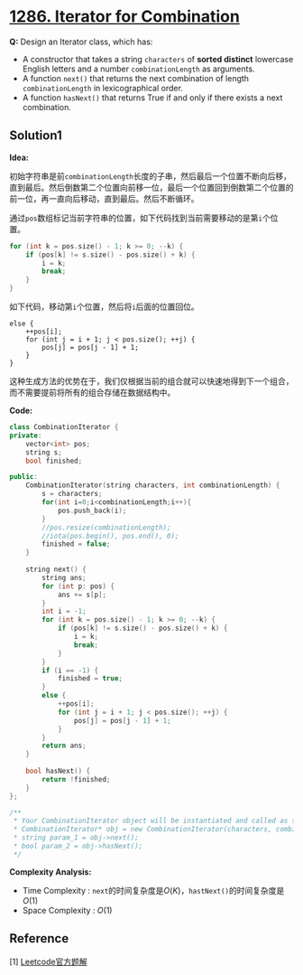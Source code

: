 # [1286. Iterator for Combination](https://leetcode-cn.com/problems/iterator-for-combination/)



**Q:** Design an Iterator class, which has:

* A constructor that takes a string `characters` of **sorted distinct** lowercase English letters and a number `combinationLength` as arguments.
* A function `next()` that returns the next combination of length `combinationLength` in lexicographical order.
* A function `hasNext()` that returns True if and only if there exists a next combination.



## Solution1

**Idea:**

初始字符串是前`combinationLength`长度的子串，然后最后一个位置不断向后移，直到最后。然后倒数第二个位置向前移一位，最后一个位置回到倒数第二个位置的前一位，再一直向后移动，直到最后。然后不断循环。

通过`pos`数组标记当前字符串的位置，如下代码找到当前需要移动的是第`i`个位置。

```C++
for (int k = pos.size() - 1; k >= 0; --k) {
    if (pos[k] != s.size() - pos.size() + k) {
        i = k;
        break;
    }
}
```

如下代码，移动第`i`个位置，然后将`i`后面的位置回位。

```C+=
else {
	++pos[i];
	for (int j = i + 1; j < pos.size(); ++j) {
		pos[j] = pos[j - 1] + 1;
	}
}
```

这种生成方法的优势在于，我们仅根据当前的组合就可以快速地得到下一个组合，而不需要提前将所有的组合存储在数据结构中。



**Code:**

```C++
class CombinationIterator {
private:
    vector<int> pos;
    string s;
    bool finished;

public:
    CombinationIterator(string characters, int combinationLength) {
        s = characters;
        for(int i=0;i<combinationLength;i++){
            pos.push_back(i);
        }
        //pos.resize(combinationLength);
        //iota(pos.begin(), pos.end(), 0);
        finished = false;
    }
    
    string next() {
        string ans;
        for (int p: pos) {
            ans += s[p];
        }
        int i = -1;
        for (int k = pos.size() - 1; k >= 0; --k) {
            if (pos[k] != s.size() - pos.size() + k) {
                i = k;
                break;
            }
        }
        if (i == -1) {
            finished = true;
        }
        else {
            ++pos[i];
            for (int j = i + 1; j < pos.size(); ++j) {
                pos[j] = pos[j - 1] + 1;
            }
        }
        return ans;
    }
    
    bool hasNext() {
        return !finished;
    }
};

/**
 * Your CombinationIterator object will be instantiated and called as such:
 * CombinationIterator* obj = new CombinationIterator(characters, combinationLength);
 * string param_1 = obj->next();
 * bool param_2 = obj->hasNext();
 */
```



**Complexity Analysis:**

* Time Complexity : `next`的时间复杂度是$O(K)$，`hastNext()`的时间复杂度是$O(1)$
* Space Complexity : $O(1)$



## Reference

[1] [Leetcode官方题解](https://leetcode-cn.com/problems/iterator-for-combination/solution/zi-mu-zu-he-die-dai-qi-by-leetcode-solution/)